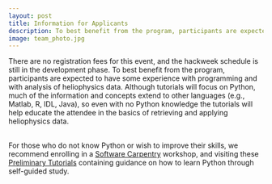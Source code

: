 ```yaml
---
layout: post
title: Information for Applicants
description: To best benefit from the program, participants are expected to have some experience with programming and/or with analysis of heliophysics data. Although tutorials will focus on Python, much of the information and concepts extend to other languages (e.g., Matlab, R, IDL, Java), so even with no Python knowledge the tutorials will help educate the attendee in the basics of retrieving and applying heliophysics data. For those who do not know Python or wish to improve their skills, we recommend enrolling in a <a href="https://software-carpentry.org/">Software Carpentry</a> workshop. There are no registration fees for this event, and the hackweek schedule is still in the development phase.
image: team_photo.jpg
---
```

There are no registration fees for this event, and the hackweek schedule is still in the development phase. To best benefit from the program, participants are expected to have some experience with programming and with analysis of heliophysics data. Although tutorials will focus on Python, much of the information and concepts extend to other languages (e.g., Matlab, R, IDL, Java), so even with no Python knowledge the tutorials will help educate the attendee in the basics of retrieving and applying heliophysics data. 

<br>For those who do not know Python or wish to improve their skills, we recommend enrolling in a <a href="https://software-carpentry.org/">Software Carpentry</a> workshop, and visiting these <a href="https://icesat-2hackweek.github.io/preliminary/">Preliminary Tutorials</a> containing guidance on how to learn Python through self-guided study. 



